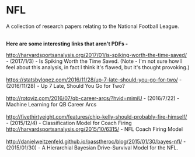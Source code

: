 # NFL

A collection of research papers relating to the National Football League.<br><br>

<strong>Here are some interesting links that aren't PDFs -</strong><br>

http://harvardsportsanalysis.org/2017/01/is-spiking-worth-the-time-saved/ - (2017/1/3) - Is Spiking Worth the Time Saved. (Note - I'm not sure how I feel about this analysis, in fact I think it's flawed, but it's thought provoking.)<br><br>
https://statsbylopez.com/2016/11/28/up-7-late-should-you-go-for-two/ - (2016/11/28) - Up 7 Late, Should You Go for Two?<br><br>
http://rotoviz.com/2016/07/qb-career-arcs/?hvid=mimiU - (2016/7/22) - Machine Learning for QB Career Arcs<br><br>
http://fivethirtyeight.com/features/chip-kelly-should-probably-fire-himself/ - (2015/12/4) - Classification Model for Coach Firing<br>
http://harvardsportsanalysis.org/2015/10/6315/ - NFL Coach Firing Model<br><br>
http://danielweitzenfeld.github.io/passtheroc/blog/2015/01/30/bayes-nfl/ - (2015/01/30) - A Hierarchial Bayesian Drive-Survival Model for the NFL.<br><br>

